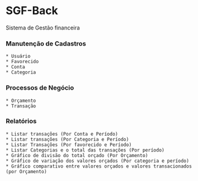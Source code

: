 # SGF-Back
Sistema de Gestão financeira

### Manutenção de Cadastros

```
* Usuário
* Favorecido
* Conta
* Categoria
```

### Processos de Negócio

```
* Orçamento
* Transação
```

### Relatórios

```
* Listar transações (Por Conta e Período)
* Listar transações (Por Categoria e Período)
* Listar Transações (Por favorecido e Período)
* Listar Categorias e o total das transações (Por período)
* Gráfico de divisão do total orçado (Por Orçamento)
* Gráfico de variação dos valores orçados (Por categoria e período)
* Gráfico comparativo entre valores orçados e valores transacionados (por Orçamento)
```
